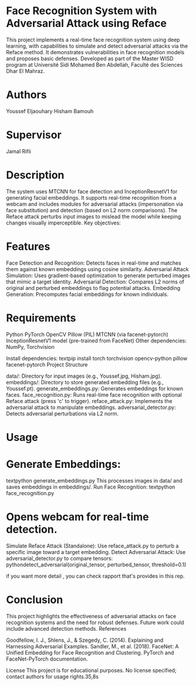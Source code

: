 # Face Recognition System with Adversarial Attack using Reface
This project implements a real-time face recognition system using deep learning, with capabilities to simulate and detect adversarial attacks via the Reface method. It demonstrates vulnerabilities in face recognition models and proposes basic defenses. Developed as part of the Master WISD program at Université Sidi Mohamed Ben Abdellah, Faculté des Sciences Dhar El Mahraz.
# Authors

Youssef Eljaouhary
Hisham Bamouh

# Supervisor

Jamal Rifii

# Description
The system uses MTCNN for face detection and InceptionResnetV1 for generating facial embeddings. It supports real-time recognition from a webcam and includes modules for adversarial attacks (impersonation via face substitution) and detection (based on L2 norm comparisons). The Reface attack perturbs input images to mislead the model while keeping changes visually imperceptible.
Key objectives:

# Features

Face Detection and Recognition: Detects faces in real-time and matches them against known embeddings using cosine similarity.
Adversarial Attack Simulation: Uses gradient-based optimization to generate perturbed images that mimic a target identity.
Adversarial Detection: Compares L2 norms of original and perturbed embeddings to flag potential attacks.
Embedding Generation: Precomputes facial embeddings for known individuals.

# Requirements

Python
PyTorch
OpenCV
Pillow (PIL)
MTCNN (via facenet-pytorch)
InceptionResnetV1 model (pre-trained from FaceNet)
Other dependencies: NumPy, Torchvision

Install dependencies:
textpip install torch torchvision opencv-python pillow facenet-pytorch
Project Structure

data/: Directory for input images (e.g., Youssef.jpg, Hisham.jpg).
embeddings/: Directory to store generated embedding files (e.g., Youssef.pt).
generate_embeddings.py: Generates embeddings for known faces.
face_recognition.py: Runs real-time face recognition with optional Reface attack (press 'c' to trigger).
reface_attack.py: Implements the adversarial attack to manipulate embeddings.
adversarial_detector.py: Detects adversarial perturbations via L2 norm.

# Usage

# Generate Embeddings:
textpython generate_embeddings.py
This processes images in data/ and saves embeddings in embeddings/.
Run Face Recognition:
textpython face_recognition.py

# Opens webcam for real-time detection.

Simulate Reface Attack (Standalone):
Use reface_attack.py to perturb a specific image toward a target embedding.
Detect Adversarial Attack:
Use adversarial_detector.py to compare tensors:
pythondetect_adversarial(original_tensor, perturbed_tensor, threshold=0.1)

if you want more detail , you can check rapport that's provides in this rep.

# Conclusion
This project highlights the effectiveness of adversarial attacks on face recognition systems and the need for robust defenses. Future work could include advanced detection methods.
References

Goodfellow, I. J., Shlens, J., & Szegedy, C. (2014). Explaining and Harnessing Adversarial Examples.
Sandler, M., et al. (2018). FaceNet: A Unified Embedding for Face Recognition and Clustering.
PyTorch and FaceNet-PyTorch documentation.

License
This project is for educational purposes. No license specified; contact authors for usage rights.35,8s
